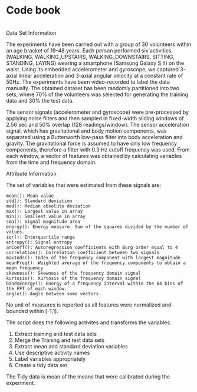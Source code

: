<h1>Code book</h1>
<br>
Data Set Information

The experiments have been carried out with a group of 30 volunteers within an age bracket of 19-48 years. Each person performed six activities (WALKING, WALKING_UPSTAIRS, WALKING_DOWNSTAIRS, SITTING, STANDING, LAYING) wearing a smartphone (Samsung Galaxy S II) on the waist. Using its embedded accelerometer and gyroscope, we captured 3-axial linear acceleration and 3-axial angular velocity at a constant rate of 50Hz. The experiments have been video-recorded to label the data manually. The obtained dataset has been randomly partitioned into two sets, where 70% of the volunteers was selected for generating the training data and 30% the test data.

The sensor signals (accelerometer and gyroscope) were pre-processed by applying noise filters and then sampled in fixed-width sliding windows of 2.56 sec and 50% overlap (128 readings/window). The sensor acceleration signal, which has gravitational and body motion components, was separated using a Butterworth low-pass filter into body acceleration and gravity. The gravitational force is assumed to have only low frequency components, therefore a filter with 0.3 Hz cutoff frequency was used. From each window, a vector of features was obtained by calculating variables from the time and frequency domain.

Attribute Information

The set of variables that were estimated from these signals are:

    mean(): Mean value
    std(): Standard deviation
    mad(): Median absolute deviation
    max(): Largest value in array
    min(): Smallest value in array
    sma(): Signal magnitude area
    energy(): Energy measure. Sum of the squares divided by the number of values.
    iqr(): Interquartile range
    entropy(): Signal entropy
    arCoeff(): Autoregression coefficients with Burg order equal to 4
    correlation(): Correlation coefficient between two signals
    maxInds(): Index of the frequency component with largest magnitude
    meanFreq(): Weighted average of the frequency components to obtain a mean frequency
    skewness(): Skewness of the frequency domain signal
    kurtosis(): Kurtosis of the frequency domain signal
    bandsEnergy(): Energy of a frequency interval within the 64 bins of the FFT of each window.
    angle(): Angle between some vectors.

No unit of measures is reported as all features were normalized and bounded within [-1,1].

The script does the following activites and transforms the variables.
<ol><li>Extract training and test data sets
<li>Merge the Traning and test data sets
<li>Extract mean and standard deviation variables
<li>Use descriptive activity names
<li>Label variables appropriately
<li>Create a tidy data set
</ol>

The Tidy data is mean of the means that were calibrated during the experiment.
